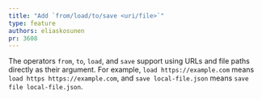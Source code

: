 ```yaml
---
title: "Add `from/load/to/save <uri/file>`"
type: feature
authors: eliaskosunen
pr: 3608
---
```


The operators `from`, `to`, `load`, and `save` support using URLs and file paths
directly as their argument. For example, `load https://example.com` means
`load https https://example.com`, and `save local-file.json` means
`save file local-file.json`.
